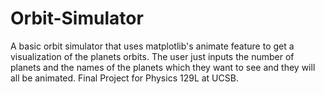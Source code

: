 # Orbit-Simulator

A basic orbit simulator that uses matplotlib's animate feature to get a visualization of the planets orbits. The user just inputs the number of planets and the names of the planets which they want to see and they will all be animated. Final Project for Physics 129L at UCSB.
